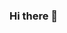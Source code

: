 ### Hi there 👋

<!--
**Naveen245245/Naveen245245** is a ✨ _special_ ✨ repository because its `README.md` (this file) appears on your GitHub profile.

Here are some ideas to get you started:

- 🔭 I’m currently working on Bank project in JAVA and SpringBoot. Having fun with Django and python in my free time
- 🌱 I’m currently learning advanced 3rd party libraries in djagno celery, graphQL, and micro services in django.
- 👯 I’m looking to collaborate on LinkedIn to work on various projects.
- 🤔 I’m looking for help in microservices in Django.
- 💬 Ask me about python, Django framework, Django Rest Framework
- 📫 How to reach me: vpnaveen07@gmail.com
- ⚡ Fun fact:A day without laugh is waste day.
-->
